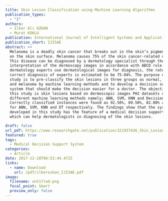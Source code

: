 ```yaml
---
title: Skin Lesion Classification using Machine Learning Algorithms
publication_types:
  - "2"
authors:
  - Ilker Ali OZKAN
  - Murat KOKLU
publication: International Journal of Intelligent Systems and Applications in Engineering
publication_short: IJISAE
abstract: >+
  Melanoma is a deadly skin cancer that breaks out in the skin’s pigment cells
  on the skin surface. Melanoma causes 75% of the skin cancer-related deaths.
  This disease can be diagnosed by a dermatology specialist through the
  interpretation of the dermoscopy images in accordance with ABCD rule. Even if
  dermatology experts use dermatological images for diagnosis, the rate of the
  correct diagnosis of experts is estimated to be 75-84%. The purpose of this
  study is to pre-classify the skin lesions in three groups as normal, abnormal
  and melanoma by machine learning methods and to develop a decision support
  system that should make the decision easier for a doctor. The objective of
  this study is skin lesions based on dermoscopic images PH2 datasets using 4
  different machine learning methods namely; ANN, SVM, KNN and Decision Tree.
  Correctly classified instances were found as 92.50%, 89.50%, 82.00% and 90.00%
  for ANN, SVM, KNN and DT respectively. The findings show that the system
  developed in this study has the feature of a medical decision support system
  which can help dermatologists in diagnosing of the skin lesions.

draft: false
url_pdf: https://www.researchgate.net/publication/321937436_Skin_Lesion_Classification_using_Machine_Learning_Algorithms
featured: true
tags:
  - Medical Decision Support System
categories:
  - Article
date: 2017-12-28T06:53:44.472Z
links:
  - name: Download
    url: /pdf/ilkerozkan_IJISAE.pdf
image:
  filename: untitled.png
  focal_point: Smart
  preview_only: false
---
```

